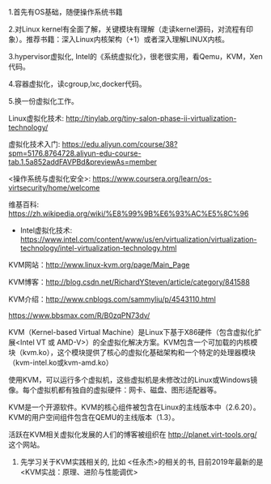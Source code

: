 1.首先有OS基础，随便操作系统书籍

2.对Linux kernel有全面了解，关键模块有理解（走读kernel源码，对流程有印象）。推荐书籍：深入Linux内核架构（+1）或者深入理解LINUX内核。

3.hypervisor虚拟化, Intel的《系统虚拟化》，很老很实用，看Qemu，KVM，Xen代码。

4.容器虚拟化，读cgroup,lxc,docker代码。

5.换一份虚拟化工作。

Linux虚拟化技术: http://tinylab.org/tiny-salon-phase-ii-virtualization-technology/

虚拟化技术入门: https://edu.aliyun.com/course/38?spm=5176.8764728.aliyun-edu-course-tab.1.5a852addFAVPBd&previewAs=member

<操作系统与虚拟化安全>: https://www.coursera.org/learn/os-virtsecurity/home/welcome

维基百科: https://zh.wikipedia.org/wiki/%E8%99%9B%E6%93%AC%E5%8C%96

- Intel虚拟化技术: https://www.intel.com/content/www/us/en/virtualization/virtualization-technology/intel-virtualization-technology.html


KVM网站：http://www.linux-kvm.org/page/Main_Page

KVM博客：http://blog.csdn.net/RichardYSteven/article/category/841588


KVM介绍：http://www.cnblogs.com/sammyliu/p/4543110.html

https://www.bbsmax.com/R/B0zqPN73dv/


KVM（Kernel-based Virtual Machine）是Linux下基于X86硬件（包含虚拟化扩展<Intel VT 或 AMD-V>）的全虚拟化解决方案。KVM包含一个可加载的内核模块（kvm.ko），这个模块提供了核心的虚拟化基础架构和一个特定的处理器模块（kvm-intel.ko或kvm-amd.ko）

使用KVM，可以运行多个虚拟机，这些虚拟机是未修改过的Linux或Windows镜像。每个虚拟机都有独自的虚拟硬件：网卡、磁盘、图形适配器等。

KVM是一个开源软件。KVM的核心组件被包含在Linux的主线版本中（2.6.20）。KVM的用户空间组件包含在QEMU的主线版本（1.3）。

活跃在KVM相关虚拟化发展的人们的博客被组织在 http://planet.virt-tools.org/ 这个网站。

1. 先学习关于KVM实践相关的, 比如 <任永杰>的相关的书, 目前2019年最新的是<KVM实战：原理、进阶与性能调优>

